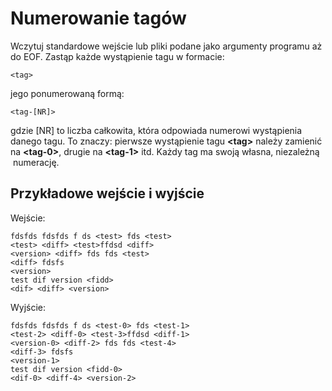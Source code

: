 # Numerowanie tagów
Wczytuj standardowe wejście lub pliki podane jako argumenty programu aż do EOF.
Zastąp każde wystąpienie tagu w formacie:
```
<tag>
```
jego ponumerowaną formą:
```
<tag-[NR]>
```
gdzie [NR] to liczba całkowita, która odpowiada numerowi wystąpienia danego
tagu. To znaczy: pierwsze wystąpienie tagu **\<tag\>** należy zamienić na
**\<tag-0\>**, drugie na **\<tag-1\>** itd. Każdy tag ma swoją własna, niezależną
 numerację.

## Przykładowe wejście i wyjście
Wejście:
```
fdsfds fdsfds f ds <test> fds <test>
<test> <diff> <test>ffdsd <diff>
<version> <diff> fds fds <test>
<diff> fdsfs
<version>
test dif version <fidd>
<dif> <diff> <version>
```

Wyjście:
```
fdsfds fdsfds f ds <test-0> fds <test-1>
<test-2> <diff-0> <test-3>ffdsd <diff-1>
<version-0> <diff-2> fds fds <test-4>
<diff-3> fdsfs
<version-1>
test dif version <fidd-0>
<dif-0> <diff-4> <version-2>
```
